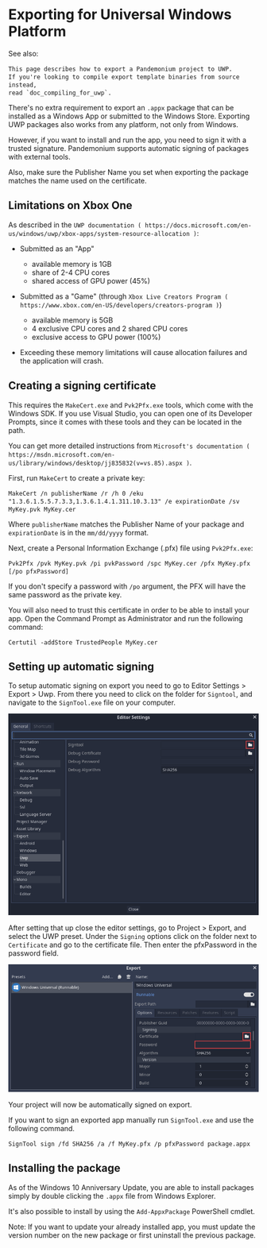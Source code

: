
# Exporting for Universal Windows Platform

See also:

    This page describes how to export a Pandemonium project to UWP.
    If you're looking to compile export template binaries from source instead,
    read `doc_compiling_for_uwp`.

There's no extra requirement to export an `.appx` package that can be
installed as a Windows App or submitted to the Windows Store. Exporting UWP
packages also works from any platform, not only from Windows.

However, if you want to install and run the app, you need to sign it with a
trusted signature. Pandemonium supports automatic signing of packages with
external tools.

Also, make sure the Publisher Name you set when exporting the package matches
the name used on the certificate.

## Limitations on Xbox One

As described in the `UWP documentation ( https://docs.microsoft.com/en-us/windows/uwp/xbox-apps/system-resource-allocation )`:

- Submitted as an "App"
    - available memory is 1GB
    - share of 2-4 CPU cores
    - shared access of GPU power (45%)

- Submitted as a "Game" (through `Xbox Live Creators Program ( https://www.xbox.com/en-US/developers/creators-program )`)
    - available memory is 5GB
    - 4 exclusive CPU cores and 2 shared CPU cores
    - exclusive access to GPU power (100%)

- Exceeding these memory limitations will cause allocation failures and the application will crash.

## Creating a signing certificate

This requires the `MakeCert.exe` and `Pvk2Pfx.exe` tools, which come with
the Windows SDK. If you use Visual Studio, you can open one of its Developer
Prompts, since it comes with these tools and they can be located in the path.

You can get more detailed instructions from `Microsoft's documentation
( https://msdn.microsoft.com/en-us/library/windows/desktop/jj835832(v=vs.85).aspx )`.

First, run `MakeCert` to create a private key:

```
MakeCert /n publisherName /r /h 0 /eku "1.3.6.1.5.5.7.3.3,1.3.6.1.4.1.311.10.3.13" /e expirationDate /sv MyKey.pvk MyKey.cer
```

Where `publisherName` matches the Publisher Name of your package and
`expirationDate` is in the `mm/dd/yyyy` format.

Next, create a Personal Information Exchange (.pfx) file using `Pvk2Pfx.exe`:

```
Pvk2Pfx /pvk MyKey.pvk /pi pvkPassword /spc MyKey.cer /pfx MyKey.pfx [/po pfxPassword]
```

If you don't specify a password with `/po` argument, the PFX will have the
same password as the private key.

You will also need to trust this certificate in order to be able to install your
app. Open the Command Prompt as Administrator and run the following command:

```
Certutil -addStore TrustedPeople MyKey.cer
```

## Setting up automatic signing

To setup automatic signing on export you need to go to Editor Settings > Export > Uwp.
From there you need to click on the folder for `Signtool`, and navigate to
the `SignTool.exe` file on your computer.

![](img/UWP_sign_tool.png)

After setting that up close the editor settings, go to Project > Export,
and select the UWP preset. Under the `Signing` options click on the folder
next to `Certificate` and go to the certificate file. Then enter the
pfxPassword in the password field.

![](img/UWP_export_signing.png)

Your project will now be automatically signed on export.

If you want to sign an exported app manually run `SignTool.exe` and use the
following command.

    SignTool sign /fd SHA256 /a /f MyKey.pfx /p pfxPassword package.appx

## Installing the package

As of the Windows 10 Anniversary Update, you are able to install packages simply by
double clicking the `.appx` file from Windows Explorer.

It's also possible to install by using the `Add-AppxPackage` PowerShell cmdlet.

Note:
 If you want to update your already installed app, you must
          update the version number on the new package or first uninstall
          the previous package.
